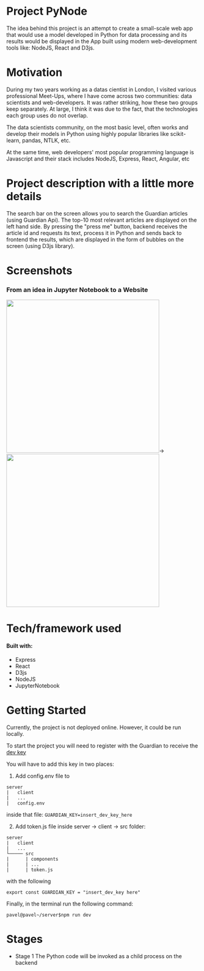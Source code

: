# Project PyNode

The idea behind this project is an attempt to create a small-scale web app that
would use a model developed in Python for data processing and its results would
be displayed in the App built using modern web-development tools like: NodeJS,
React and D3js.

# Motivation

During my two years working as a datas cientist in London, I visited various
professional Meet-Ups, where I have come across two communities: data scientists
and web-developers. It was rather striking, how these two groups keep
separately. At large, I think it was due to the fact, that the technologies each
group uses do not overlap.

The data scientists community, on the most basic level, often works and develop
their models in Python using highly popular libraries like scikit-learn, pandas,
NTLK, etc.

At the same time, web developers' most popular programming language is
Javascript and their stack includes NodeJS, Express, React, Angular, etc

# Project description with a little more details

The search bar on the screen allows you to search the Guardian articles (using
Guardian Api). The top-10 most relevant articles are displayed on the left hand
side. By pressing the "press me" button, backend receives the article id and
requests its text, process it in Python and sends back to frontend the results,
which are displayed in the form of bubbles on the screen (using D3js library).

# Screenshots

### From an idea in Jupyter Notebook to a Website

<img src="https://user-images.githubusercontent.com/19667238/39990458-864ecd1c-5764-11e8-8b09-1bc07ac17de1.png" width="400" />&rightarrow;<img src="https://user-images.githubusercontent.com/19667238/39990852-95b13b90-5765-11e8-8493-f910288c71a5.png" width="400"/>

# Tech/framework used

#### Built with:

* Express
* React
* D3js
* NodeJS
* JupyterNotebook

# Getting Started

Currently, the project is not deployed online. However, it could be run locally.

To start the project you will need to register with the Guardian to receive the
[dev key](https://bonobo.capi.gutools.co.uk/register/developer)

You will have to add this key in two places:

1. Add config.env file to

```
server
|   client
|   ...
|   config.env
```

inside that file: `GUARDIAN_KEY=insert_dev_key_here`

2. Add token.js file inside server -> client -> src folder:

```
server
|   client
|   ...
└───── src
|      | components
|      | ...
|      | token.js
```

with the following

`export const GUARDIAN_KEY = "insert_dev_key here"`

Finally, in the terminal run the following command:

```shell
pavel@pavel~/server$npm run dev
```

# Stages

* Stage 1 The Python code will be invoked as a child process on the backend
